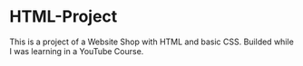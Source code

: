 # HTML-Project
 This is a project of a Website Shop with HTML and basic CSS. Builded while I was learning in a YouTube Course.
